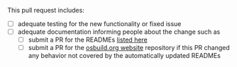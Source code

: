 
This pull request includes:

- [ ] adequate testing for the new functionality or fixed issue
- [ ] adequate documentation informing people about the change such as
  - [ ] submit a PR for the READMEs [listed here](https://github.com/osbuild/osbuild.github.io/blob/main/readme-list)
  - [ ] submit a PR for the [osbuild.org website](https://github.com/osbuild/osbuild.github.io/) repository if this PR changed any behavior not covered by the automatically updated READMEs

<!--
Thanks for proposing a change to osbuild-composer!

Please don't remove the above check list. These are things that each pull
request must have before it is merged. It helps maintainers to not forget
anything.

If the reason for ticking any of the boxes is ambiguous, please add a short
note explaining why.

In addition, if this pull request fixes a downstream issue, please refer to
test/README.md and add these additional items:

- [ ] 1st commit of any `rhbz#` related PR contains bug reproducer; CI reports FAIL or
- [ ] PR contains automated tests for new functionality and
- [ ] QE has approved reproducer/new tests and
- [ ] Subsequent commits provide bug fixes without modifying the reproducer; CI reports PASS and
- [ ] QE approves this PR; RHBZ status is set to `MODIFIED + Verified=Tested`

Information regarding our GitLab pipeline (Schutzbot):

CI will not be ran automatically if WIP label is applied or the PR is in DRAFT state, instead only
a link will be provided to the pipeline which can then be triggered manually if desired. To run the
CI automatically either switch the PR to ready or apply WIP+test label.

Outside contributors need manual approval from one of the osbuild-composer maintainers.

Schutzbot will only be triggered if all Tests jobs in GitHub workflow succeed.
-->
